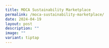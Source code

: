 ```yaml
---
title: MOCA Sustainability Marketplace
permalink: /moca-sustainability-marketplace/
date: 2024-04-19
layout: post
description: ""
image: ""
variant: tiptap
---
```

